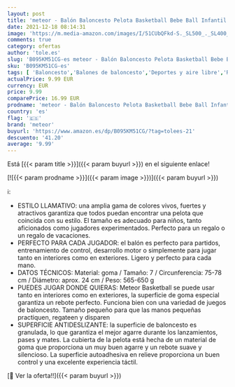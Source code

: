 ```yaml
---
layout: post
title: 'meteor - Balón Baloncesto Pelota Basketball Bebe Ball Infantil Niño Adultos Jóvenes Balon Basquet - Baloncesto Ideal para los niños y jouvenes y Adultos para Entrenar y Jugar - Tamaño 7  7  Superior Abstract '
date: 2021-12-18 08:14:31
image: 'https://m.media-amazon.com/images/I/51CUbQFkd-S._SL500_._SL400_.jpg'
comments: true
category: ofertas
author: 'tole.es'
slug: 'B095KM51CG-es meteor - Balón Baloncesto Pelota Basketball Bebe Ball...'
sku: 'B095KM51CG-es'
tags: [ 'Baloncesto','Balones de baloncesto','Deportes y aire libre','Ropa y equipo para deportes','bebe','meteor', ]
actualPrice: 9.99 EUR
currency: EUR
price: 9.99
comparePrice: 16.99 EUR
prodname: 'meteor - Balón Baloncesto Pelota Basketball Bebe Ball Infantil Niño Adultos Jóvenes Balon Basquet - Baloncesto Ideal para los niños y jouvenes y Adultos para Entrenar y Jugar - Tamaño 7  7  Superior Abstract '
country: 'es'
flag: '🇪🇸'
brand: 'meteor'
buyurl: 'https://www.amazon.es/dp/B095KM51CG/?tag=tolees-21'
descuento: '41.20'
average: '9.99'
---
```


Está [{{< param title >}}]({{< param buyurl >}}) en el siguiente enlace!

[![{{< param prodname >}}]({{< param image >}})]({{< param buyurl >}})

ℹ️:

- ESTILO LLAMATIVO: una amplia gama de colores vivos, fuertes y atractivos garantiza que todos puedan encontrar una pelota que coincida con su estilo. El tamaño es adecuado para niños, tanto aficionados como jugadores experimentados. Perfecto para un regalo o un regalo de vacaciones.
- PERFECTO PARA CADA JUGADOR: el balón es perfecto para partidos, entrenamiento de control, desarrollo motor o simplemente para jugar tanto en interiores como en exteriores. Ligero y perfecto para cada mano.
- DATOS TÉCNICOS: Material: goma / Tamaño: 7 / Circunferencia: 75-78 cm / Diámetro: aprox. 24 cm / Peso: 565-650 g
- PUEDES JUGAR DONDE QUIERAS: Meteor Basketball se puede usar tanto en interiores como en exteriores, la superficie de goma especial garantiza un rebote perfecto. Funciona bien con una variedad de juegos de baloncesto. Tamaño pequeño para que las manos pequeñas practiquen, regateen y disparen
- SUPERFICIE ANTIDESLIZANTE: la superficie de baloncesto es granulada, lo que garantiza el mejor agarre durante los lanzamientos, pases y mates. La cubierta de la pelota está hecha de un material de goma que proporciona un muy buen agarre y un rebote suave y silencioso. La superficie autoadhesiva en relieve proporciona un buen control y una excelente experiencia táctil.

[🛒 Ver la oferta!!]({{< param buyurl >}})
